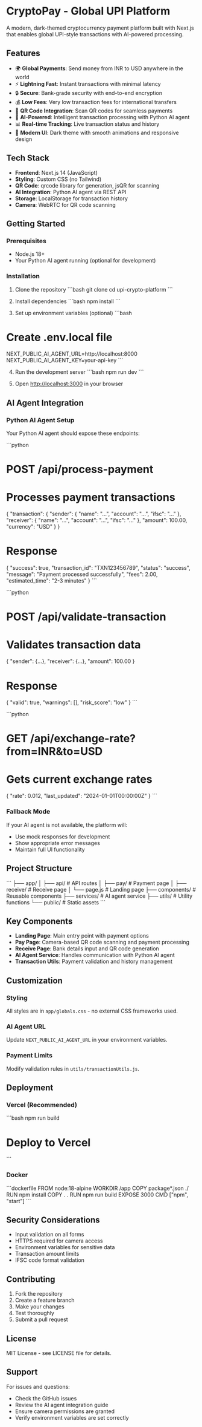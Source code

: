 # CryptoPay - Global UPI Platform

A modern, dark-themed cryptocurrency payment platform built with Next.js that enables global UPI-style transactions with AI-powered processing.

## Features

- 🌍 **Global Payments**: Send money from INR to USD anywhere in the world
- ⚡ **Lightning Fast**: Instant transactions with minimal latency
- 🔒 **Secure**: Bank-grade security with end-to-end encryption
- 💰 **Low Fees**: Very low transaction fees for international transfers
- 📱 **QR Code Integration**: Scan QR codes for seamless payments
- 🤖 **AI-Powered**: Intelligent transaction processing with Python AI agent
- 📊 **Real-time Tracking**: Live transaction status and history
- 🎨 **Modern UI**: Dark theme with smooth animations and responsive design

## Tech Stack

- **Frontend**: Next.js 14 (JavaScript)
- **Styling**: Custom CSS (no Tailwind)
- **QR Code**: qrcode library for generation, jsQR for scanning
- **AI Integration**: Python AI agent via REST API
- **Storage**: LocalStorage for transaction history
- **Camera**: WebRTC for QR code scanning

## Getting Started

### Prerequisites

- Node.js 18+ 
- Your Python AI agent running (optional for development)

### Installation

1. Clone the repository
\`\`\`bash
git clone <your-repo-url>
cd upi-crypto-platform
\`\`\`

2. Install dependencies
\`\`\`bash
npm install
\`\`\`

3. Set up environment variables (optional)
\`\`\`bash
# Create .env.local file
NEXT_PUBLIC_AI_AGENT_URL=http://localhost:8000
NEXT_PUBLIC_AI_AGENT_KEY=your-api-key
\`\`\`

4. Run the development server
\`\`\`bash
npm run dev
\`\`\`

5. Open [http://localhost:3000](http://localhost:3000) in your browser

## AI Agent Integration

### Python AI Agent Setup

Your Python AI agent should expose these endpoints:

\`\`\`python
# POST /api/process-payment
# Processes payment transactions
{
  "transaction": {
    "sender": { "name": "...", "account": "...", "ifsc": "..." },
    "receiver": { "name": "...", "account": "...", "ifsc": "..." },
    "amount": 100.00,
    "currency": "USD"
  }
}

# Response
{
  "success": true,
  "transaction_id": "TXN123456789",
  "status": "success",
  "message": "Payment processed successfully",
  "fees": 2.00,
  "estimated_time": "2-3 minutes"
}
\`\`\`

\`\`\`python
# POST /api/validate-transaction
# Validates transaction data
{
  "sender": {...},
  "receiver": {...},
  "amount": 100.00
}

# Response
{
  "valid": true,
  "warnings": [],
  "risk_score": "low"
}
\`\`\`

\`\`\`python
# GET /api/exchange-rate?from=INR&to=USD
# Gets current exchange rates
{
  "rate": 0.012,
  "last_updated": "2024-01-01T00:00:00Z"
}
\`\`\`

### Fallback Mode

If your AI agent is not available, the platform will:
- Use mock responses for development
- Show appropriate error messages
- Maintain full UI functionality

## Project Structure

\`\`\`
├── app/
│   ├── api/           # API routes
│   ├── pay/           # Payment page
│   ├── receive/       # Receive page
│   └── page.js        # Landing page
├── components/        # Reusable components
├── services/          # AI agent service
├── utils/            # Utility functions
└── public/           # Static assets
\`\`\`

## Key Components

- **Landing Page**: Main entry point with payment options
- **Pay Page**: Camera-based QR code scanning and payment processing
- **Receive Page**: Bank details input and QR code generation
- **AI Agent Service**: Handles communication with Python AI agent
- **Transaction Utils**: Payment validation and history management

## Customization

### Styling
All styles are in `app/globals.css` - no external CSS frameworks used.

### AI Agent URL
Update `NEXT_PUBLIC_AI_AGENT_URL` in your environment variables.

### Payment Limits
Modify validation rules in `utils/transactionUtils.js`.

## Deployment

### Vercel (Recommended)
\`\`\`bash
npm run build
# Deploy to Vercel
\`\`\`

### Docker
\`\`\`dockerfile
FROM node:18-alpine
WORKDIR /app
COPY package*.json ./
RUN npm install
COPY . .
RUN npm run build
EXPOSE 3000
CMD ["npm", "start"]
\`\`\`

## Security Considerations

- Input validation on all forms
- HTTPS required for camera access
- Environment variables for sensitive data
- Transaction amount limits
- IFSC code format validation

## Contributing

1. Fork the repository
2. Create a feature branch
3. Make your changes
4. Test thoroughly
5. Submit a pull request

## License

MIT License - see LICENSE file for details.

## Support

For issues and questions:
- Check the GitHub issues
- Review the AI agent integration guide
- Ensure camera permissions are granted
- Verify environment variables are set correctly
